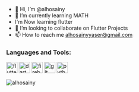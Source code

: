 - 👋 Hi, I’m @alhosainy
- 🌱 I’m currently learning MATH
- I'm Now learning flutter 
- 💞️ I’m looking to collaborate on Flutter Projects
- 📫 How to reach me alhosainyyaser@gmail.com

<!---
alhosainy/alhosainy is a ✨ special ✨ repository because its `README.md` (this file) appears on your GitHub profile.
You can click the Preview link to take a look at your changes.
--->


### Languages and Tools:

<p align="left">
<img src="https://www.vectorlogo.zone/logos/flutterio/flutterio-icon.svg" alt="flutter" width="30" height="30"/>
<img src="https://www.vectorlogo.zone/logos/dartlang/dartlang-icon.svg" alt="dart" width="30" height="30"/>
<img src="https://www.vectorlogo.zone/logos/firebase/firebase-icon.svg" alt="firebase" width="30" height="30"/>
<img src="https://www.vectorlogo.zone/logos/git-scm/git-scm-icon.svg" alt="git" width="30" height="30"/>
<img src="https://www.vectorlogo.zone/logos/python/python-icon.svg" alt="python" width="30" height="30"/>
 
</p>

<p><img align="left" src="https://github-readme-stats.vercel.app/api/top-langs/?username=alhosainy&layout=compact&hide=html&theme=radical&show_icons=true" alt="alhosainy" /></p>
